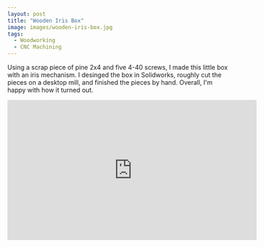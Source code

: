 ```yaml
---
layout: post
title: "Wooden Iris Box"
image: images/wooden-iris-box.jpg
tags:
  - Woodworking
  - CNC Machining
---
```

Using a scrap piece of pine 2x4 and five 4-40 screws, I made this little box with an iris mechanism. I desinged the box in Solidworks, roughly cut the pieces on a desktop mill, and finished the pieces by hand. Overall, I'm happy with how it turned out.

<iframe width="560" height="315" src="https://www.youtube.com/embed/Ljv07ujLKSw" frameborder="0" allowfullscreen></iframe>
